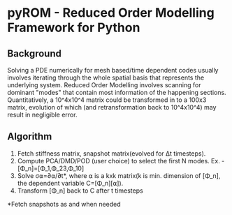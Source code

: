 # pyROM - Reduced Order Modelling Framework for Python

## Background

Solving a PDE numerically for mesh based/time dependent codes usually involves iterating through the whole spatial basis that represents the underlying system. Reduced Order Modelling involves scanning for dominant "modes" that contain most information of the happening sections. Quantitatively, a 10^4x10^4 matrix could be transformed in to a 100x3 matrix, evolution of which (and retransformation back to 10^4x10^4) may result in negligible error.

## Algorithm

1.  Fetch stiffness matrix, snapshot matrix(evolved for Δt timesteps).
2.  Compute PCA/DMD/POD (user choice) to select the first N modes. Ex. - [Φ_n]=[Φ_1,Φ_23,Φ_10]
3.  Solve σ⍺=∂⍺/∂t*, where ⍺ is a kxk matrix(k is min. dimension of [Φ_n], the dependent variable C=[Φ_n][⍺]).
4.  Transform [Φ_n] back to C after t timesteps

*Fetch snapshots as and when needed
